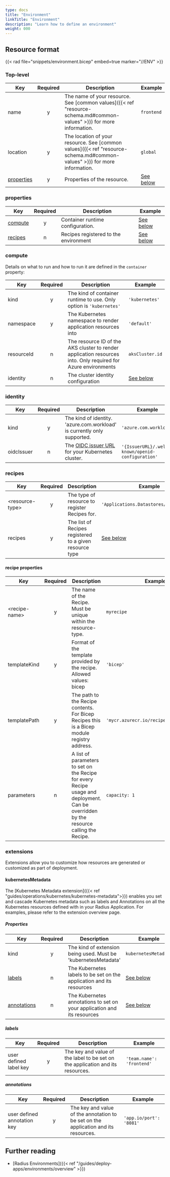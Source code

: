```yaml
---
type: docs
title: "Environment"
linkTitle: "Environment"
description: "Learn how to define an environment"
weight: 000
---
```


## Resource format

{{< rad file="snippets/environment.bicep" embed=true marker="//ENV" >}}

### Top-level

| Key  | Required | Description | Example |
|------|:--------:|-------------|---------|
| name | y | The name of your resource. See [common values]({{< ref "resource-schema.md#common-values" >}}) for more information. | `frontend`
| location | y | The location of your resource. See [common values]({{< ref "resource-schema.md#common-values" >}}) for more information. | `global`
| [properties](#properties) | y | Properties of the resource. | [See below](#properties)

### properties

| Key  | Required | Description | Example |
|------|:--------:|-------------|---------|
| [compute](#compute) | y | Container runtime configuration. | [See below](#compute)
| [recipes](#recipes) | n | Recipes registered to the environment | [See below](#recipes)

### compute

Details on what to run and how to run it are defined in the `container` property:

| Key  | Required | Description | Example |
|------|:--------:|-------------|---------|
| kind | y | The kind of container runtime to use. Only option is `'kubernetes'` | `'kubernetes'`
| namespace | y | The Kubernetes namespace to render application resources into | `'default'`
| resourceId | n | The resource ID of the AKS cluster to render application resources into. Only required for Azure environments | `aksCluster.id`
| identity | n | The cluster identity configuration | [See below](#identity) |

### identity

| Key  | Required | Description | Example |
|------|:--------:|-------------|---------|
| kind | y | The kind of identity. 'azure.com.workload' is currently only supported. | `'azure.com.workload'` |
| oidcIssuer | n | The [OIDC issuer URL](https://azure.github.io/azure-workload-identity/docs/installation/self-managed-clusters/oidc-issuer.html) for your Kubernetes cluster. | `'{IssuerURL}/.well-known/openid-configuration'` |

### recipes

| Key  | Required | Description | Example |
|------|:--------:|-------------|---------|
| \<resource-type\> | y | The type of resource to register Recipes for. | `'Applications.Datastores/redisCaches'`
| recipes | y | The list of Recipes registered to a given resource type | [See below](#recipe-properties)

#### recipe properties

| Key  | Required | Description | Example |
|------|:--------:|-------------|---------|
| \<recipe-name\> | y | The name of the Recipe. Must be unique within the resource-type. | `myrecipe`
| templateKind | y | Format of the template provided by the recipe. Allowed values: bicep | `'bicep'`
| templatePath | y | The path to the Recipe contents. For Bicep Recipes this is a Bicep module registry address. | `'mycr.azurecr.io/recipes/myrecipe:1.0'`
| parameters | n | A list of parameters to set on the Recipe for every Recipe usage and deployment. Can be overridden by the resource calling the Recipe. | `capacity: 1`

### extensions

Extensions allow you to customize how resources are generated or customized as part of deployment.

#### kubernetesMetadata

The [Kubernetes Metadata extension]({{< ref "guides/operations/kubernetes/kubernetes-metadata">}}) enables you set and cascade Kubernetes metadata such as labels and Annotations on all the Kubernetes resources defined with in your Radius Application. For examples, please refer to the extension overview page.

##### Properties

| Key  | Required | Description | Example |
|------|:--------:|-------------|---------|
| kind | y | The kind of extension being used. Must be 'kubernetesMetadata' | `kubernetesMetadata` |
| [labels](#labels) | n | The Kubernetes labels to be set on the application and its resources | [See below](#labels)|
| [annotations](#annotations) | n | The Kubernetes annotations to set on your application and its resources | [See below](#annotations)|

##### labels

| Key  | Required | Description | Example |
|------|:--------:|-------------|---------|
| user defined label key | y | The key and value of the label to be set on the application and its resources.|`'team.name': 'frontend'`

##### annotations

| Key  | Required | Description | Example |
|------|:--------:|-------------|---------|
| user defined annotation key | y | The key and value of the annotation to be set on the application and its resources.| `'app.io/port': '8081'` |

## Further reading

- [Radius Environments]({{< ref "/guides/deploy-apps/environments/overview" >}})
